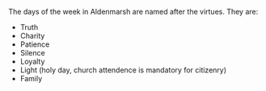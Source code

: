 The days of the week in Aldenmarsh are named after the virtues. They are:
- Truth
- Charity
- Patience
- Silence
- Loyalty
- Light (holy day, church attendence is mandatory for citizenry)
- Family
